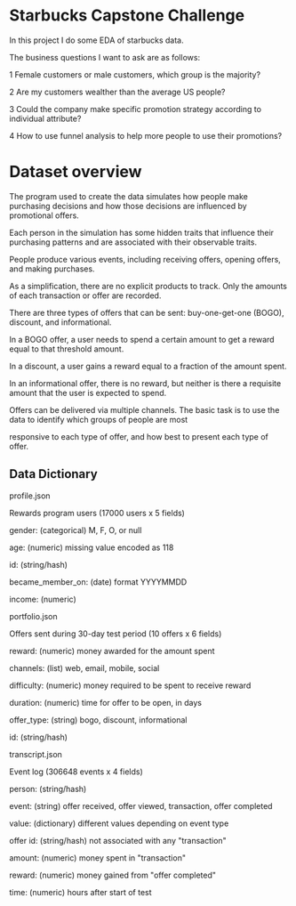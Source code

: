 # Starbucks Capstone Challenge
In this project I do some EDA of starbucks data.

The business questions I want to ask are as follows:

1 Female customers or male customers, which group is the majority? 

2 Are my customers wealther than the average US people?

3 Could the company make specific promotion strategy according to individual attribute? 

4 How to use funnel analysis to help more people to use their promotions? 

# Dataset overview

The program used to create the data simulates how people make purchasing decisions and how those decisions are influenced by promotional offers.

Each person in the simulation has some hidden traits that influence their purchasing patterns and are associated with their observable traits. 

People produce various events, including receiving offers, opening offers, and making purchases.

As a simplification, there are no explicit products to track. Only the amounts of each transaction or offer are recorded.

There are three types of offers that can be sent: buy-one-get-one (BOGO), discount, and informational. 

In a BOGO offer, a user needs to spend a certain amount to get a reward equal to that threshold amount. 

In a discount, a user gains a reward equal to a fraction of the amount spent. 

In an informational offer, there is no reward, but neither is there a requisite amount that the user is expected to spend. 

Offers can be delivered via multiple channels. The basic task is to use the data to identify which groups of people are most 

responsive to each type of offer, and how best to present each type of offer.

## Data Dictionary
profile.json

Rewards program users (17000 users x 5 fields)

gender: (categorical) M, F, O, or null

age: (numeric) missing value encoded as 118

id: (string/hash)

became_member_on: (date) format YYYYMMDD

income: (numeric)

portfolio.json

Offers sent during 30-day test period (10 offers x 6 fields)

reward: (numeric) money awarded for the amount spent

channels: (list) web, email, mobile, social

difficulty: (numeric) money required to be spent to receive reward

duration: (numeric) time for offer to be open, in days

offer_type: (string) bogo, discount, informational

id: (string/hash)

transcript.json

Event log (306648 events x 4 fields)


person: (string/hash)

event: (string) offer received, offer viewed, transaction, offer completed

value: (dictionary) different values depending on event type

offer id: (string/hash) not associated with any "transaction"

amount: (numeric) money spent in "transaction"

reward: (numeric) money gained from "offer completed"

time: (numeric) hours after start of test
